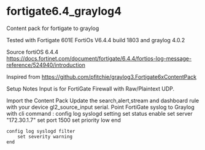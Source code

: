 # fortigate6.4_graylog4
Content pack for fortigate to graylog

Tested with Fortigate 601E FortiOs V6.4.4 build 1803  and graylog 4.0.2

Source fortiOS 6.4.4 https://docs.fortinet.com/document/fortigate/6.4.4/fortios-log-message-reference/524940/introduction

Inspired from https://github.com/pfitchie/graylog3.Fortigate6xContentPack


Setup Notes
Input is for FortiGate Firewall with Raw/Plaintext UDP.

Import the Content Pack
Update the search,alert,stream and dashboard rule with your device gl2_source_input serial.
Point FortiGate syslog to Graylog with cli command :
  config log syslogd setting
		set status enable
		set server "172.30.1.7"
		set port 1500
		set priority low
	end

	config log syslogd filter
		set severity warning
	end
